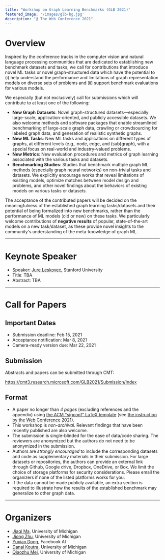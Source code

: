 ```yaml
---
title: "Workshop on Graph Learning Benchmarks (GLB 2021)"
featured_image: '/images/glb-bg.jpg'
description: "@ The Web Conference 2021"
---
```


# Overview

Inspired by the conference tracks in the computer vision and natural language processing communities that are dedicated to establishing new benchmark datasets and tasks, we call for contributions that introduce novel ML tasks or novel graph-structured data which have the potential to (i) help understand the performance and limitations of graph representation models on diverse sets of problems and (ii) support benchmark evaluations for various models. 

We especially (but not exclusively) call for submissions which will contribute to at least one of the following:
- **New Graph Datasets**: Novel graph-structured datasets—especially large-scale, application-oriented, and publicly accessible datasets. We also welcome methods and software packages that enable streamlined benchmarking of large-scale graph data, crawling or crowdsourcing for labeled graph data, and generation of realistic synthetic graphs.
- **New ML Tasks**: New ML tasks and applications on different types of graphs, at different levels (e.g., node, edge, and (sub)graph), with a special focus on real-world and industry-valued problems.
- **New Metrics**: New evaluation procedures and metrics of graph learning associated with the various tasks and datasets.
- **Benchmarking Studies**: Studies that benchmark multiple graph ML methods (especially graph neural networks) on non-trivial tasks and datasets. We explicitly encourage works that reveal limitations of existing models, optimize matches between model design and problems, and other novel findings about the behaviors of existing models on various tasks or datasets.

The acceptance of the contributed papers will be decided on the meaningfulness of the established graph learning tasks/datasets and their potential of being formalized into new benchmarks, rather than the performance of ML models (old or new) on these tasks. We particularly welcome contributions of **negative results** of popular, state-of-the-art models on a new task/dataset, as these provide novel insights to the community's understanding of the meta-knowledge of graph ML.

---

# Keynote Speaker
- Speaker: [Jure Leskovec](https://cs.stanford.edu/~jure/), Stanford University
- Title: TBA
- Abstract: TBA

---

# Call for Papers

## Important Dates
- Submission deadline: Feb 15, 2021
- Acceptance notification: Mar 8, 2021
- Camera-ready version due: Mar 22, 2021

## Submission
Abstracts and papers can be submitted through CMT: 

https://cmt3.research.microsoft.com/GLB2021/Submission/Index

## Format
- A paper no longer than *4 pages* (excluding references and the appendix) using [the ACM "sigconf" LaTeX template](https://www.acm.org/binaries/content/assets/publications/consolidated-tex-template/acmart-master.zip) (see [the instruction by the Web Conference 2021](https://www2021.thewebconf.org/authors/call-for-papers)).
- This workshop is *non-archival*. Relevant findings that have been recently published are also welcome.
- The submission is single-blinded for the ease of data/code sharing. The reviewers are anonymized but the authors do not need to be anonymized in the submission.
- Authors are *strongly encouraged* to include the corresponding datasets and code as supplementary materials in their submission. For large datasets or repositories, the authors can provide an external link through Github, Google drive, Dropbox, OneDrive, or Box. We limit the choice of storage platforms for security considerations. Please email the organizers if none of the listed platforms works for you.
- If the data cannot be made publicly available, an extra section is required to illustrate how the results of the established benchmark may generalize to other graph data.


---

# Organizers
- [Jiaqi Ma](http://www.jiaqima.com/), University of Michigan
- [Jiong Zhu](https://www.jiongzhu.net/), University of Michigan
- [Yuxiao Dong](https://ericdongyx.github.io/), Facebook AI
- [Danai Koutra](https://web.eecs.umich.edu/~dkoutra/), University of Michigan
- [Qiaozhu Mei](http://www-personal.umich.edu/~qmei/), University of Michigan
